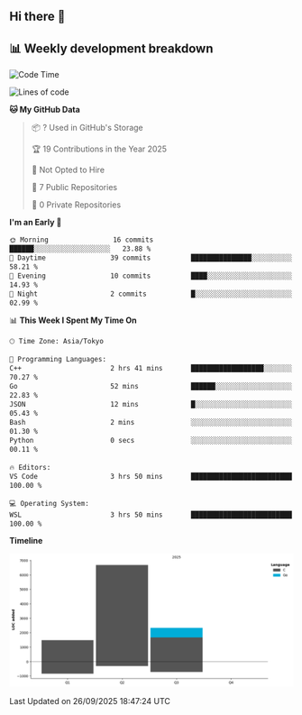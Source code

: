## Hi there 👋

<!--
**mandakore/mandakore** is a ✨ _special_ ✨ repository because its `README.md` (this file) appears on your GitHub profile.

Here are some ideas to get you started:

- 🔭 I’m currently working on ...
- 🌱 I’m currently learning ...
- 👯 I’m looking to collaborate on ...
- 🤔 I’m looking for help with ...
- 💬 Ask me about ...
- 📫 How to reach me: ...
- 😄 Pronouns: ...
- ⚡ Fun fact: ...
-->

## 📊 Weekly development breakdown

<!--START_SECTION:waka-->
![Code Time](http://img.shields.io/badge/Code%20Time-106%20hrs%2031%20mins-blue)

![Lines of code](https://img.shields.io/badge/From%20Hello%20World%20I%27ve%20Written-10.5%20thousand%20lines%20of%20code-blue)

**🐱 My GitHub Data** 

> 📦 ? Used in GitHub's Storage 
 > 
> 🏆 19 Contributions in the Year 2025
 > 
> 🚫 Not Opted to Hire
 > 
> 📜 7 Public Repositories 
 > 
> 🔑 0 Private Repositories 
 > 
**I'm an Early 🐤** 

```text
🌞 Morning                16 commits          ██████░░░░░░░░░░░░░░░░░░░   23.88 % 
🌆 Daytime                39 commits          ███████████████░░░░░░░░░░   58.21 % 
🌃 Evening                10 commits          ████░░░░░░░░░░░░░░░░░░░░░   14.93 % 
🌙 Night                  2 commits           █░░░░░░░░░░░░░░░░░░░░░░░░   02.99 % 
```


📊 **This Week I Spent My Time On** 

```text
🕑︎ Time Zone: Asia/Tokyo

💬 Programming Languages: 
C++                      2 hrs 41 mins       ██████████████████░░░░░░░   70.27 % 
Go                       52 mins             ██████░░░░░░░░░░░░░░░░░░░   22.83 % 
JSON                     12 mins             █░░░░░░░░░░░░░░░░░░░░░░░░   05.43 % 
Bash                     2 mins              ░░░░░░░░░░░░░░░░░░░░░░░░░   01.30 % 
Python                   0 secs              ░░░░░░░░░░░░░░░░░░░░░░░░░   00.11 % 

🔥 Editors: 
VS Code                  3 hrs 50 mins       █████████████████████████   100.00 % 

💻 Operating System: 
WSL                      3 hrs 50 mins       █████████████████████████   100.00 % 
```

**Timeline**

![Lines of Code chart](https://raw.githubusercontent.com/mandakore/mandakore/main/assets/bar_graph.png)


 Last Updated on 26/09/2025 18:47:24 UTC
<!--END_SECTION:waka-->

